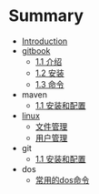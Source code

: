 # Summary

* [Introduction](README.md)
* [gitbook](gitbook.md)
  * [1.1 介绍](/gitbook/11-jie-shao.md)
  * [1.2 安装](/gitbook/12-an-zhuang.md)
  * [1.3 命令](gitbook/13-ming-ling.md)
* maven
  * [1.1 安装和配置](maven/11-an-zhuang-he-pei-zhi.md)
* [linux](linux.md)
  * [文件管理](linux/linuxwen-jian-xiang-guan-ming-ling.md)
  * [用户管理](linux/yong-hu-guan-li.md)
* git
  * [1.1 安装和配置](git/11-an-zhuang-he-pei-zhi.md)
* dos
  * [常用的dos命令](dos/chang-yong-de-dos-ming-ling.md)

